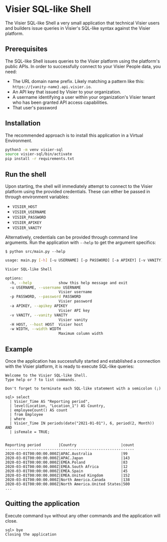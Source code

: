 # Visier SQL-like Shell
The Visier SQL-like Shell a very small application that technical Visier users and builders issue queries in Visier's SQL-like syntax against the Visier platform.

## Prerequisites
The SQL-like Shell issues queries to the Visier platform using the platform's public APIs. In order to successfully connect to your Visier People data, you need:
* The URL domain name prefix. Likely matching a pattern like this: `https://{vanity-name}.api.visier.io`.
* An API key that issued by Visier to your organization.
* A username identifying a user within your organization's Visier tenant who has been granted API access capabilities.
* That user's password

## Installation
The recommended approach is to install this application in a Virtual Environment.
```sh
python3 -m venv visier-sql
source visier-sql/bin/activate
pip install -r requirements.txt
```

## Run the shell
Upon starting, the shell will immediately attempt to connect to the Visier platform using the provided credentials. These can either be passed in through environment variables:
* `VISIER_HOST`
* `VISIER_USERNAME`
* `VISIER_PASSWORD`
* `VISIER_APIKEY`
* `VISIER_VANITY`

Alternatively, credentials can be provided through command line arguments. Run the application with `--help` to get the argument specifics:

`$ python src/main.py --help`

```sh
usage: main.py [-h] [-u USERNAME] [-p PASSWORD] [-a APIKEY] [-v VANITY] [-H HOST] [-w WIDTH]

Visier SQL-like Shell

options:
  -h, --help            show this help message and exit
  -u USERNAME, --username USERNAME
                        Visier username
  -p PASSWORD, --password PASSWORD
                        Visier password
  -a APIKEY, --apikey APIKEY
                        Visier API key
  -v VANITY, --vanity VANITY
                        Visier vanity
  -H HOST, --host HOST  Visier host
  -w WIDTH, --width WIDTH
                        Maximum column width
```
 ## Example
 Once the application has successfully started and established a connection with the Visier platform, it is ready to execute SQL-like queries:
 ```
 Welcome to the Visier SQL-like Shell.
Type help or ? to list commands.

Don't forget to terminate each SQL-like statement with a semicolon (;)

sql> select
   | Visier_Time AS "Reporting period",
   | level(Location, "Location_1") AS Country,
   | employeeCount() AS count
   | from Employee
   | where 
   | Visier_Time IN periods(date("2021-01-01"), 6, period(2, Month)) AND
   | isFemale = TRUE;


Reporting period        |Country                    |count
----------------------------------------------------------
2020-03-01T00:00:00.000Z|APAC.Australia             |99   
2020-03-01T00:00:00.000Z|APAC.Japan                 |143  
2020-03-01T00:00:00.000Z|EMEA.Poland                |83   
2020-03-01T00:00:00.000Z|EMEA.South Africa          |12   
2020-03-01T00:00:00.000Z|EMEA.Spain                 |45   
2020-03-01T00:00:00.000Z|EMEA.United Kingdom        |152  
2020-03-01T00:00:00.000Z|North America.Canada       |138  
2020-03-01T00:00:00.000Z|North America.United States|500  
...
```

## Quitting the application
Execute command `bye` without any other commands and the application will close.
```
sql> bye
Closing the application
```